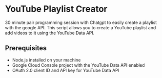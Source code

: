 # YouTube Playlist Creator

30 minute pair programming session with Chatgpt to easily create a playlist with the google API.
This script allows you to create a YouTube playlist and add videos to it using the YouTube Data API.

## Prerequisites

- Node.js installed on your machine
- Google Cloud Console project with the YouTube Data API enabled
- OAuth 2.0 client ID and API key for YouTube Data API
